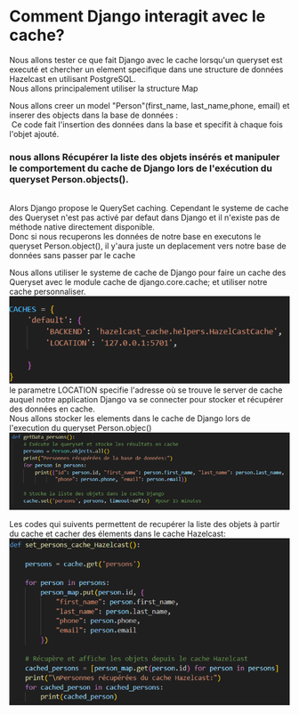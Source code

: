 <h1>Comment Django interagit avec le cache?</h1>

<p>Nous allons tester ce que fait Django avec le cache lorsqu'un queryset est executé et chercher un element specifique dans une structure de données Hazelcast en utilisant PostgreSQL.
<br>
Nous allons principalement utiliser la structure Map
<br>

</p>

<p>Nous allons creer un model "Person"(first_name, last_name,phone, email) et inserer des objects dans la base de données :
<br>

<img scr="capture/image2.png">
Ce code fait l'insertion des données dans la base et specifit à chaque fois l'objet ajouté.
<img scr="capture/image1.png"> 
<br>
<h3> nous allons Récupérer la liste des objets insérés et manipuler le comportement du cache de Django lors de l'exécution du queryset Person.objects(). </h3> 

 <br>
 Alors Django propose le QuerySet caching. Cependant le systeme de cache des Queryset n'est pas activé par defaut dans Django et il n'existe pas de méthode native directement disponible. <br>
 Donc si nous recuperons les données de notre base en executons le queryset Person.object(), il y'aura juste un deplacement vers notre base de données sans passer par le cache </p>

 <p>Nous allons utiliser le systeme de cache de Django pour faire un cache des Queryset avec le module cache de django.core.cache; et utiliser notre cache personnaliser.
<br>
 <img src="capture/image3.png">
 le parametre LOCATION specifie l'adresse où se trouve le server de cache auquel notre application Django va se connecter pour stocker et récupérer des données en cache.
 <br>
Nous allons stocker les elements dans le cache de Django lors de l'execution du queryset Person.objec()<br>
<img src="capture/image4.png">

Les codes qui suivents permettent de recupérer la liste des objets à partir du cache et cacher des élements dans le cache Hazelcast: <br>
<img src="capture/image5.png">
 